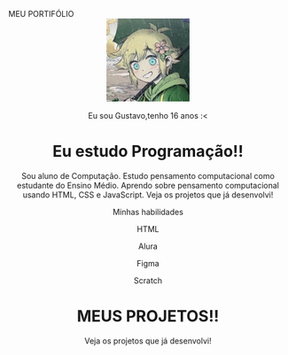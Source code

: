<!DOCTYPE html>
<html lang="pt-br">

<head>
    <titlle>MEU PORTIFÓLIO</titlle>
</head>

<body>
    <header class="container text-center">
        <img src="https://github.com/gustav-henri/portifolio/blob/main/tumblr_12798c9845872b7de5c2c854e0dc7ed6_78fa8b98_400.jpg"avatar do Gustavo" class="rounded-circle" width="150" height="150"
            srcset="">
        <p class="lead">Eu sou Gustavo,tenho 16 anos :< </p>
        <h1>Eu estudo Programação!!</h1>
        <p>Sou aluno de Computação. Estudo pensamento computacional como estudante do Ensino
            Médio. Aprendo sobre pensamento computacional usando HTML, CSS e JavaScript. Veja os projetos
            que já desenvolvi!</p>
        <p>Minhas habilidades</p>
        <div>
            <p class="badge bg-secondary">HTML</p>
            <p class="badge bg-secondary">Alura</p>
            <p class="badge bg-secondary">Figma</p>
            <p class="badge bg-secondary">Scratch</p>
<head>
    <header class="container text-center">
        <h1>MEUS PROJETOS!!</h1>
        <p>Veja os projetos
            que já desenvolvi!</p>
